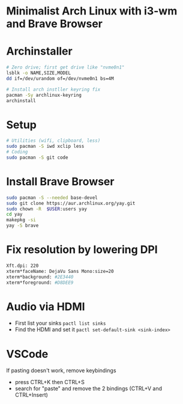 # Minimalist Arch Linux with i3-wm and Brave Browser

# Archinstaller
```sh
# Zero drive; first get drive like "nvme0n1"
lsblk -o NAME,SIZE,MODEL
dd if=/dev/urandom of=/dev/nvme0n1 bs=4M

# Install arch instller keyring fix
pacman -Sy archlinux-keyring
archinstall
```

# Setup
```sh
# Utilities (wifi, clipboard, less)
sudo pacman -S iwd xclip less
# Coding
sudo pacman -S git code
```

# Install Brave Browser
```sh
sudo pacman -S --needed base-devel
sudo git clone https://aur.archlinux.org/yay.git
sudo chown -R  $USER:users yay
cd yay
makepkg -si
yay -S brave
```

# Fix resolution by lowering DPI
```sh ~/.Xresources
Xft.dpi: 220
xterm*faceName: DejaVu Sans Mono:size=20
xterm*background: #2E3440
xterm*foreground: #D8DEE9
```

# Audio via HDMI
- First list your sinks `pactl list sinks`
- Find the HDMI and set it `pactl set-default-sink <sink-index>`


# VSCode
If pasting doesn't work, remove keybindings
- press CTRL+K then CTRL+S
- search for "paste" and remove the 2 bindings (CTRL+V and CTRL+Insert)
